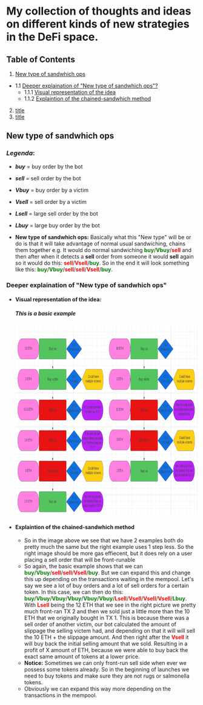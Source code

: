 # **My collection of thoughts and ideas on different kinds of new strategies in the DeFi space.**


## **Table of Contents**

1. [New type of sandwhich ops](#new-type-of-sandwhich-ops)

- 1.1 [Deeper explaination of "New type of sandwhich ops"?](#deeper-explaination-of-new-type-of-sandwhich-ops)
  - 1.1.1 [Visual representation of the idea](#visual-representation-of-the-idea)
  - 1.1.2 [Explaintion of the chained-sandwhich method](#explaintion-of-the-chained-sandwhich-method)

2. [title](#title)
3. [title](#title)

## **New type of sandwhich ops**

### _Legenda_:

- **_buy_** = buy order by the bot
- **_sell_** = sell order by the bot
- **_Vbuy_** = buy order by a victim
- **_Vsell_** = sell order by a victim
- **_Lsell_** = large sell order by the bot
- **_Lbuy_** = large buy order by the bot

- **New type of sandwhich ops:** Basically what this "New type" will be or do is that it will take advantage of normal usual sandwiching, chains them together e.g. It would do normal sandwiching <span style="color: green;">**buy**</span>/<span style="color: green;">**Vbuy**</span>/<span style="color: red;">**sell**</span> and then after when it detects a **sell** order from someone it would **sell** again so it would do this: <span style="color: red;">**sell**</span>/<span style="color: red;">**Vsell**</span>/<span style="color: green;">**buy**</span>. So in the end it will look something like this: <span style="color: green;">**buy**</span>/<span style="color: green;">**Vbuy**</span>/<span style="color: red;">**sell**</span>/<span style="color: red;">**sell**</span>/<span style="color: red;">**Vsell**</span>/<span style="color: green;">**buy**</span>.

### **Deeper explaination of "New type of sandwhich ops"**

- #### **Visual representation of the idea:**
  ##### _This is a basic example_
  <img src="./markdown_images/chain-sandwhich.png" height="500">
- #### **Explaintion of the chained-sandwhich method**
  - So in the image above we see that we have 2 examples both do pretty much the same but the right example uses 1 step less. So the right image should be more gas effiecent, but it does rely on a user placing a sell order that will be front-runable
  - So again, the basic example shows that we can <span style="color: green;">**buy**</span>/<span style="color: green;">**Vbuy**</span>/<span style="color: red;">**sell**</span>/<span style="color: red;">**sell**</span>/<span style="color: red;">**Vsell**</span>/<span style="color: green;">**buy**</span>. But we can expand this and change this up depending on the transactions waiting in the mempool. Let's say we see a lot of buy orders and a lot of sell orders for a certain token. In this case, we can then do this:
    <span style="color: green;">**buy**</span>/<span style="color: green;">**Vbuy**</span>/<span style="color: green;">**Vbuy**</span>/<span style="color: green;">**Vbuy**</span>/<span style="color: green;">**Vbuy**</span>/<span style="color: green;">**Vbuy**</span>/<span style="color: red;">**Lsell**</span>/<span style="color: red;">**Vsell**</span>/<span style="color: red;">**Vsell**</span>/<span style="color: red;">**Vsell**</span>/<span style="color: green;">**Lbuy**</span>. With <span style="color: red;">**Lsell**</span> being the 12 ETH that we see in the right picture we pretty much front-ran TX 2 and then we sold just a little more than the 10 ETH that we originally bought in TX 1. This is because there was a sell order of another victim, our bot calculated the amount of slippage the selling victem had, and depending on that it will will sell the 10 ETH + the slippage amount. And then right after the <span style="color: red;">**Vsell**</span> it will buy back the initial selling amount that we sold. Resulting in a profit of X amount of ETH, because we were able to buy back the exact same amount of tokens at a lower price.
  - **Notice:** Sometimes we can only front-run sell side when ever we possess some tokens already. So in the beginning of launches we need to buy tokens and make sure they are not rugs or salmonella tokens.
  - Obviously we can expand this way more depending on the transactions in the mempool.